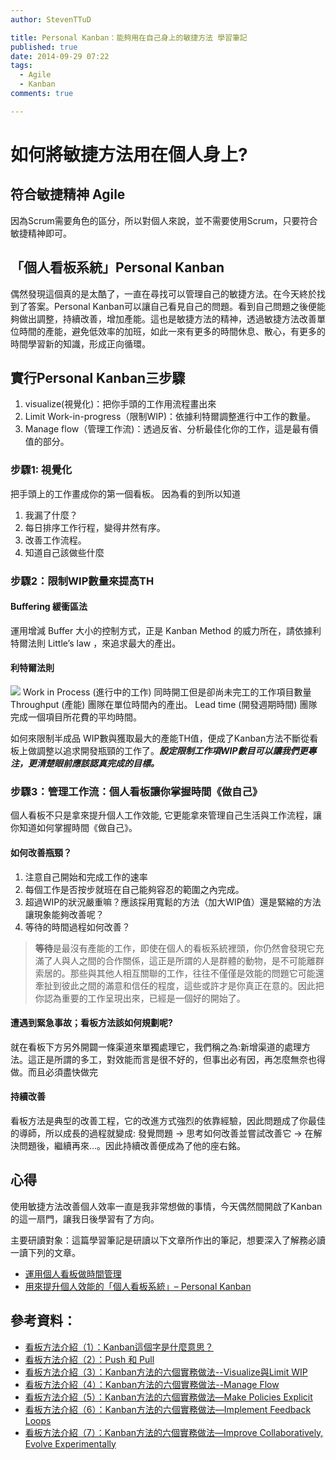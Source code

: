 ```yaml
---
author: StevenTTuD

title: Personal Kanban：能夠用在自己身上的敏捷方法 學習筆記
published: true
date: 2014-09-29 07:22
tags:
  - Agile
  - Kanban
comments: true

---
```

# 如何將敏捷方法用在個人身上?

## 符合敏捷精神 Agile
因為Scrum需要角色的區分，所以對個人來說，並不需要使用Scrum，只要符合敏捷精神即可。

## 「個人看板系統」Personal Kanban
偶然發現這個真的是太酷了，一直在尋找可以管理自己的敏捷方法。在今天終於找到了答案。Personal Kanban可以讓自己看見自己的問題。看到自己問題之後便能夠做出調整，持續改善，增加產能。這也是敏捷方法的精神，透過敏捷方法改善單位時間的產能，避免低效率的加班，如此一來有更多的時間休息、散心，有更多的時間學習新的知識，形成正向循環。

## 實行Personal Kanban三步驟
1. visualize(視覺化)：把你手頭的工作用流程畫出來
2. Limit Work-in-progress（限制WIP)：依據利特爾調整進行中工作的數量。
3. Manage flow（管理工作流)：透過反省、分析最佳化你的工作，這是最有價值的部分。


### 步驟1: 視覺化
把手頭上的工作畫成你的第一個看板。
因為看的到所以知道
1. 我漏了什麼？
2. 每日排序工作行程，變得井然有序。
3. 改善工作流程。
4. 知道自己該做些什麼

### 步驟2：限制WIP數量來提高TH
#### Buffering 緩衝區法
運用增減 Buffer 大小的控制方式，正是 Kanban Method 的威力所在，請依據利特爾法則 Little’s law ，來追求最大的產出。
#### 利特爾法則
![](https://lh4.googleusercontent.com/mLD54mGAOKQa0D2FpHbn_fJSBFkifnyfYXF0Qrg8Zws=w1753-h655-no)
Work in Process (進行中的工作) 同時開工但是卻尚未完工的工作項目數量
Throughput (產能) 團隊在單位時間內的產出。
Lead time (開發週期時間) 團隊完成一個項目所花費的平均時間。

如何來限制半成品 WIP數與獲取最大的產能TH值，便成了Kanban方法不斷從看板上做調整以追求開發瓶頸的工作了。***設定限制工作項WIP數目可以讓我們更專注，更清楚眼前應該認真完成的目標。***

### 步驟3：管理工作流：個人看板讓你掌握時間《做自己》
個人看板不只是拿來提升個人工作效能, 它更能拿來管理自己生活與工作流程，讓你知道如何掌握時間《做自己》。
#### 如何改善瓶頸？
1. 注意自己開始和完成工作的速率
2. 每個工作是否按步就班在自己能夠容忍的範圍之內完成。
3. 超過WIP的狀況嚴重嘛？應該採用寬鬆的方法（加大WIP值）還是緊縮的方法讓現象能夠改善呢？
4. 等待的時間過程如何改善？

> **等待**是最沒有產能的工作，即使在個人的看板系統裡頭，你仍然會發現它充滿了人與人之間的合作關係，這正是所謂的人是群體的動物，是不可能離群索居的。那些與其他人相互關聯的工作，往往不僅僅是效能的問題它可能還牽扯到彼此之間的滿意和信任的程度，這些或許才是你真正在意的。因此把你認為重要的工作呈現出來，已經是一個好的開始了。

#### 遭遇到緊急事故；看板方法該如何規劃呢?
就在看板下方另外開闢一條渠道來單獨處理它，我們稱之為:新增渠道的處理方法。這正是所謂的多工，對效能而言是很不好的，但事出必有因，再怎麼無奈也得做。而且必須盡快做完

#### 持續改善
看板方法是典型的改善工程，它的改進方式強烈的依靠經驗，因此問題成了你最佳的導師，所以成長的過程就變成: 發覺問題 -> 思考如何改善並嘗試改善它 -> 在解決問題後，繼續再來…。因此持續改善便成為了他的座右銘。

## 心得
使用敏捷方法改善個人效率一直是我非常想做的事情，今天偶然間開啟了Kanban的這一扇門，讓我日後學習有了方向。

主要研讀對象：這篇學習筆記是研讀以下文章所作出的筆記，想要深入了解務必讀一讀下列的文章。

- [運用個人看板做時間管理](http://ruddyblog.wordpress.com/2014/09/21/%E9%81%8B%E7%94%A8%E5%80%8B%E4%BA%BA%E7%9C%8B%E6%9D%BF%E5%81%9A%E6%99%82%E9%96%93%E7%AE%A1%E7%90%86/)
- [用來提升個人效能的「個人看板系統」– Personal Kanban](http://ruddyblog.wordpress.com/2014/08/25/%E7%94%A8%E4%BE%86%E6%8F%90%E5%8D%87%E5%80%8B%E4%BA%BA%E6%95%88%E8%83%BD%E7%9A%84%E3%80%8C%E5%80%8B%E4%BA%BA%E7%9C%8B%E6%9D%BF%E7%B3%BB%E7%B5%B1%E3%80%8D-personal-kanban/)

## 參考資料：

- [看板方法介紹（1）：Kanban這個字是什麼意思？](http://teddy-chen-tw.blogspot.tw/2014/08/kanban.html)
- [看板方法介紹（2）：Push 和 Pull](http://teddy-chen-tw.blogspot.tw/2014/08/2push-pull.html)
- [看板方法介紹（3）：Kanban方法的六個實務做法--Visualize與Limit WIP](http://teddy-chen-tw.blogspot.tw/2014/08/3kanban-visualizelimit-wip.html)
- [看板方法介紹（4）：Kanban方法的六個實務做法--Manage Flow](http://teddy-chen-tw.blogspot.tw/2014/08/4kanban-manage-flow.html)
- [看板方法介紹（5）：Kanban方法的六個實務做法—Make Policies Explicit](http://teddy-chen-tw.blogspot.tw/2014/08/5kanbanmake-policies-explicit.html)
- [看板方法介紹（6）：Kanban方法的六個實務做法—Implement Feedback Loops](http://teddy-chen-tw.blogspot.tw/2014/08/6kanbanimplement-feedback-loops.html)
- [看板方法介紹（7）：Kanban方法的六個實務做法—Improve Collaboratively, Evolve Experimentally](http://teddy-chen-tw.blogspot.tw/2014/08/7kanbanimprove-collaboratively-evolve.html)